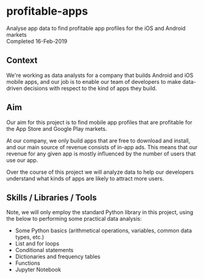 # profitable-apps
Analyse app data to find profitable app profiles for the iOS and Android markets  
Completed 16-Feb-2019  

## Context
We're working as data analysts for a company that builds Android and iOS mobile apps, and our job is to enable our team of developers to make data-driven decisions with respect to the kind of apps they build.

## Aim
Our aim for this project is to find mobile app profiles that are profitable for the App Store and Google Play markets.

At our company, we only build apps that are free to download and install, and our main source of revenue consists of in-app ads. This means that our revenue for any given app is mostly influenced by the number of users that use our app.

Over the course of this project we will analyze data to help our developers understand what kinds of apps are likely to attract more users.

## Skills / Libraries / Tools
Note, we will only employ the standard Python library in this project, using the below to performing some practical data analysis:

- Some Python basics (arithmetical operations, variables, common data types, etc.)
- List and for loops
- Conditional statements
- Dictionaries and frequency tables
- Functions
- Jupyter Notebook
